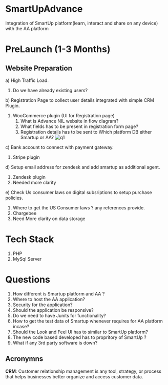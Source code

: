 # SmartUpAdvance
Integration of SmartUp platform(learn, interact and share on any device) with the AA platform

# PreLaunch (1-3 Months)
## Website Preparation

a) High Traffic Load.
 1. Do we have already existing users?
   
b) Registration Page to collect user details integrated with simple CRM Plugin.
 1. WooCommerce plugin (UI for Registration page)
    1) What is Advance NIL website in flow diagram?
    2) What fields has to be present in registration form page?
    3) Registration details has to be sent to Which platform DB either Smartup or AA?
 ![q1](https://user-images.githubusercontent.com/4033929/187947496-94bf677b-daca-482f-8048-a4e4f086ecf9.PNG)

 
 
c) Bank account to connect with payment gateway.
 1. Stripe plugin 
 
d) Setup email address for zendesk and add smartup as additional agent.
  1. Zendesk plugin
  2. Needed more clarity
  
e) Check Us consumer laws on digital subsriptions to setup purchase policies.
 1. Where to get the US Consumer laws ? any references provide.
 2. Chargebee
 3. Need More clarity on data storage
 
 
 # Tech Stack
 1. PHP 
 2. MySql Server
 
 # Questions
 
 1. How different is Smartup platform and AA ?
 2. Where to host the AA application?
 3. Security for the application?
 4. Should the application be responsive?
 5. Do we need to have Junits for functionality?
 6. How to get the test data of Smartup whenever requires for AA platform incase?
 7. Should the Look and Feel UI has to similar to SmartUp platform?
 8. The new code based developed has to propritory of SmartUp ?
 9. What if any 3rd party software is down?
 
 ## Acronymns
 
 **CRM**: Customer relationship management is any tool, strategy, or process that helps businesses better organize and access customer data.
 
